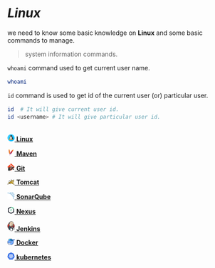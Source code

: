 <h1> <i> Linux </i> </h1>

we need to know some basic knowledge on __Linux__ and some basic commands to manage.

> system information commands.

`whoami` command used to get current user name.
```bash
whoami
```
`id` command is used to get id of the current user (or) particular user.

```bash
id  # It will give current user id.
id <username> # It will give particular user id.
```
\
<a href=""><img src="images/Linux.png" width="16"/> <b>Linux</b></a>

<a href=""><img src="images/Maven.png" width="16"/> <b>Maven</b></a>

<a href=""><img src="images/Git.png" width="16"/> <b>Git</b></a>

<a href=""><img src="images/Tomcat.png" width="16"/> <b>Tomcat</b></a>

<a href=""><img src="images/SonarQube.png" width="16"/> <b>SonarQube</b></a>

<a href=""><img src="images/Nexus.png" width="16"/> <b>Nexus</b></a>

<a href=""><img src="images/Jenkins.png" width="16"/> <b>Jenkins</b></a>

<a href=""><img src="images/Docker.png" width="16"/> <b>Docker</b></a>

<a href=""><img src="images/Kubernetes.png" width="16"/> <b>kubernetes</b></a>
